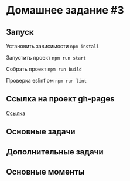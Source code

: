 # Домашнее задание #3

## Запуск

Установить зависимости `npm install`

Запустить проект `npm run start`

Собрать проект `npm run build`

Проверка eslint'ом `npm run lint`

## Ссылка на проект gh-pages

[Ссылка](https://sukachevalex.github.io/shri-2018-2-homework-3/)

## Основные задачи

## Дополнительные задачи

## Основные моменты
